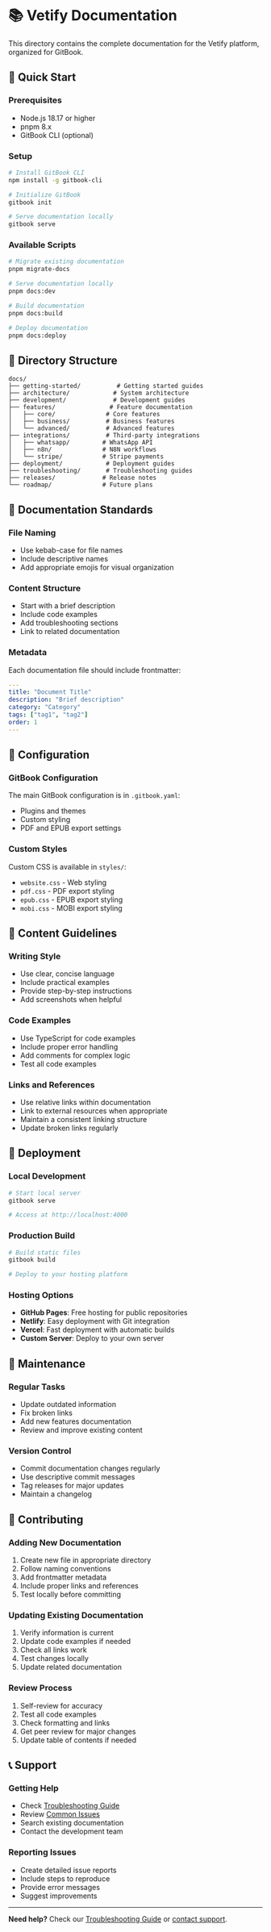 # 📚 Vetify Documentation

This directory contains the complete documentation for the Vetify platform, organized for GitBook.

## 🚀 Quick Start

### Prerequisites
- Node.js 18.17 or higher
- pnpm 8.x
- GitBook CLI (optional)

### Setup
```bash
# Install GitBook CLI
npm install -g gitbook-cli

# Initialize GitBook
gitbook init

# Serve documentation locally
gitbook serve
```

### Available Scripts
```bash
# Migrate existing documentation
pnpm migrate-docs

# Serve documentation locally
pnpm docs:dev

# Build documentation
pnpm docs:build

# Deploy documentation
pnpm docs:deploy
```

## 📁 Directory Structure

```
docs/
├── getting-started/          # Getting started guides
├── architecture/            # System architecture
├── development/             # Development guides
├── features/               # Feature documentation
│   ├── core/              # Core features
│   ├── business/          # Business features
│   └── advanced/          # Advanced features
├── integrations/          # Third-party integrations
│   ├── whatsapp/         # WhatsApp API
│   ├── n8n/              # N8N workflows
│   └── stripe/           # Stripe payments
├── deployment/            # Deployment guides
├── troubleshooting/       # Troubleshooting guides
├── releases/             # Release notes
└── roadmap/              # Future plans
```

## 🎯 Documentation Standards

### File Naming
- Use kebab-case for file names
- Include descriptive names
- Add appropriate emojis for visual organization

### Content Structure
- Start with a brief description
- Include code examples
- Add troubleshooting sections
- Link to related documentation

### Metadata
Each documentation file should include frontmatter:
```yaml
---
title: "Document Title"
description: "Brief description"
category: "Category"
tags: ["tag1", "tag2"]
order: 1
---
```

## 🔧 Configuration

### GitBook Configuration
The main GitBook configuration is in `.gitbook.yaml`:
- Plugins and themes
- Custom styling
- PDF and EPUB export settings

### Custom Styles
Custom CSS is available in `styles/`:
- `website.css` - Web styling
- `pdf.css` - PDF export styling
- `epub.css` - EPUB export styling
- `mobi.css` - MOBI export styling

## 📖 Content Guidelines

### Writing Style
- Use clear, concise language
- Include practical examples
- Provide step-by-step instructions
- Add screenshots when helpful

### Code Examples
- Use TypeScript for code examples
- Include proper error handling
- Add comments for complex logic
- Test all code examples

### Links and References
- Use relative links within documentation
- Link to external resources when appropriate
- Maintain a consistent linking structure
- Update broken links regularly

## 🚀 Deployment

### Local Development
```bash
# Start local server
gitbook serve

# Access at http://localhost:4000
```

### Production Build
```bash
# Build static files
gitbook build

# Deploy to your hosting platform
```

### Hosting Options
- **GitHub Pages**: Free hosting for public repositories
- **Netlify**: Easy deployment with Git integration
- **Vercel**: Fast deployment with automatic builds
- **Custom Server**: Deploy to your own server

## 🔄 Maintenance

### Regular Tasks
- Update outdated information
- Fix broken links
- Add new features documentation
- Review and improve existing content

### Version Control
- Commit documentation changes regularly
- Use descriptive commit messages
- Tag releases for major updates
- Maintain a changelog

## 🤝 Contributing

### Adding New Documentation
1. Create new file in appropriate directory
2. Follow naming conventions
3. Add frontmatter metadata
4. Include proper links and references
5. Test locally before committing

### Updating Existing Documentation
1. Verify information is current
2. Update code examples if needed
3. Check all links work
4. Test changes locally
5. Update related documentation

### Review Process
1. Self-review for accuracy
2. Test all code examples
3. Check formatting and links
4. Get peer review for major changes
5. Update table of contents if needed

## 📞 Support

### Getting Help
- Check [Troubleshooting Guide](troubleshooting/common-issues.md)
- Review [Common Issues](troubleshooting/common-issues.md)
- Search existing documentation
- Contact the development team

### Reporting Issues
- Create detailed issue reports
- Include steps to reproduce
- Provide error messages
- Suggest improvements

---

**Need help?** Check our [Troubleshooting Guide](troubleshooting/common-issues.md) or [contact support](../../README.md#-support). 